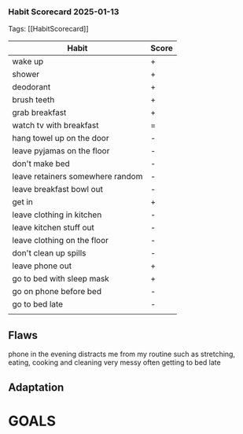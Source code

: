 ### Habit Scorecard 2025-01-13

Tags: [[HabitScorecard]]


| Habit                            | Score |
| -------------------------------- | ----- |
| wake up                          | +     |
| shower                           | +     |
| deodorant                        | +     |
| brush teeth                      | +     |
| grab breakfast                   | +     |
| watch tv with breakfast          | =     |
| hang towel up on the door        | -     |
| leave pyjamas on the floor       | -     |
| don't make bed                   | -     |
| leave retainers somewhere random | -     |
| leave breakfast bowl out         | -     |
| get in                           | +     |
| leave clothing in kitchen        | -     |
| leave kitchen stuff out          | -     |
| leave clothing on the floor      | -     |
| don't clean up spills            | -     |
| leave phone out                  | +     |
| go to bed with sleep mask        | +     |
| go on phone before bed           | -     |
| go to bed late                   | -     |
|                                  |       |

## Flaws
phone in the evening distracts me from my routine such as stretching, eating, cooking and cleaning
very messy
often getting to bed late


## Adaptation


# GOALS

